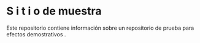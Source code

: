 # S i t i o de muestra
Este  repositorio contiene información sobre
un repositorio de prueba para
efectos demostrativos .